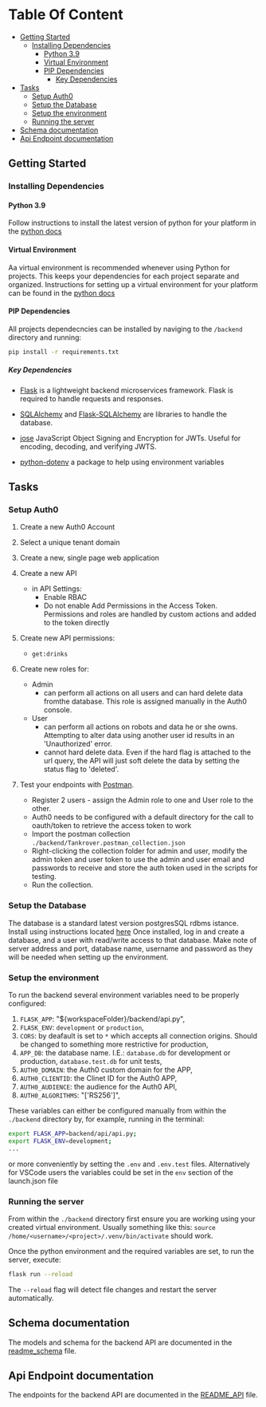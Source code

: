 
# Table Of Content <!-- omit from toc -->

- [Getting Started](#getting-started)
  - [Installing Dependencies](#installing-dependencies)
    - [Python 3.9](#python-39)
    - [Virtual Environment](#virtual-environment)
    - [PIP Dependencies](#pip-dependencies)
      - [Key Dependencies](#key-dependencies)
- [Tasks](#tasks)
  - [Setup Auth0](#setup-auth0)
  - [Setup the Database](#setup-the-database)
  - [Setup the environment](#setup-the-environment)
  - [Running the server](#running-the-server)
- [Schema documentation](#schema-documentation)
- [Api Endpoint documentation](#api-endpoint-documentation)

## Getting Started

### Installing Dependencies

#### Python 3.9

Follow instructions to install the latest version of python for your platform in the [python docs](https://docs.python.org/3/using/unix.html#getting-and-installing-the-latest-version-of-python)

#### Virtual Environment

Aa virtual environment is recommended whenever using Python for projects. This keeps your dependencies for each project separate and organized. Instructions for setting up a virtual environment for your platform can be found in the [python docs](https://packaging.python.org/guides/installing-using-pip-and-virtual-environments/)

#### PIP Dependencies

All projects dependecncies can be installed by naviging to the `/backend` directory and running:

```bash
pip install -r requirements.txt
```

##### Key Dependencies

- [Flask](http://flask.pocoo.org/) is a lightweight backend microservices framework. Flask is required to handle requests and responses.

- [SQLAlchemy](https://www.sqlalchemy.org/) and [Flask-SQLAlchemy](https://flask-sqlalchemy.palletsprojects.com/en/2.x/) are libraries to handle the database.

- [jose](https://python-jose.readthedocs.io/en/latest/) JavaScript Object Signing and Encryption for JWTs. Useful for encoding, decoding, and verifying JWTS.

- [python-dotenv](https://pypi.org/project/python-dotenv/) a package to help using environment variables

## Tasks

### Setup Auth0

1. Create a new Auth0 Account
2. Select a unique tenant domain
3. Create a new, single page web application
4. Create a new API
   - in API Settings:
     - Enable RBAC
     - Do not enable Add Permissions in the Access Token. Permissions and roles are handled by custom actions and added to the token directly
5. Create new API permissions:
   - `get:drinks`
  
6. Create new roles for:
   - Admin
     - can perform all actions on all users and can hard delete data fromthe database. This role is assigned manually in the Auth0 console.
   - User
     - can perform all actions on robots and data he or she owns. Attempting to alter data using another user id results in an 'Unauthorized' error. 
     - cannot hard delete data. Even if the hard flag is attached to the url query, the API will just soft delete the data by setting the status flag to 'deleted'. 
7. Test your endpoints with [Postman](https://getpostman.com).
   - Register 2 users - assign the Admin role to one and User role to the other. 
   - Auth0 needs to be configured with a default directory for the call to oauth/token to retrieve the access token to work
   - Import the postman collection `./backend/Tankrover.postman_collection.json`
   - Right-clicking the collection folder for admin and user, modify the admin token and user token to use the admin and user email and passwords to receive and store the auth token used in the scripts for testing.
   - Run the collection.
  
### Setup the Database

The database is a standard latest version postgresSQL rdbms istance.  
Install using instructions located [here](https://www.postgresql.org/download/)
Once installed, log in and create a database, and a user with read/write access to that database.
Make note of server address and port, database name, username and password as they will be needed when setting up the environment.

### Setup the environment

To run the backend several environment variables need to be properly configured:

1. `FLASK_APP`: "${workspaceFolder}/backend/api.py",
2. `FLASK_ENV`: `development` or `production`,
3. `CORS`: by deafault is set to `*` which accepts all connection origins. Should be changed to something more restrictive for production,
4. `APP_DB`: the database name. I.E.: `database.db` for development or production, `database.test.db` for unit tests,
5. `AUTH0_DOMAIN`: the Auth0 custom domain for the APP,
6. `AUTH0_CLIENTID`: the Clinet ID for the Auth0 APP,
7. `AUTH0_AUDIENCE`: the audience for the Auth0 API,
8. `AUTH0_ALGORITHMS`: "['RS256']",

These variables can either be configured manually from within the `./backend` directory by, for example, running in the terminal:

```bash
export FLASK_APP=backend/api/api.py;
export FLASK_ENV=development;
...
```

or more conveniently by setting the `.env` and `.env.test` files. Alternatively for VSCode users the variables could be set in the `env` section of the launch.json file

### Running the server

From within the `./backend` directory first ensure you are working using your created virtual environment. Usually something like this:
`source /home/<username>/<project>/.venv/bin/activate` should work.

Once the python environment and the required variables are set, to run the server, execute:

```bash
flask run --reload
```

The `--reload` flag will detect file changes and restart the server automatically.

## Schema documentation

The models and schema for the backend API are documented in the [readme_schema](./readme_schema.md) file.

## Api Endpoint documentation

The endpoints for the backend API are documented in the [README_API](./readme_api.md) file.
